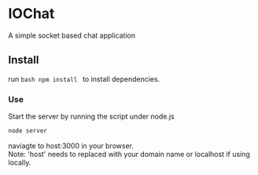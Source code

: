 # IOChat
A simple socket based chat application


## Install

run ```bash npm install ``` to install dependencies.

### Use

Start the server by running the script under node.js

```bash
node server
```

naviagte to host:3000 in your browser.  
Note: 'host' needs to replaced with your domain name or localhost if using locally.

